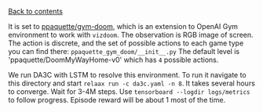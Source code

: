 [Back to contents](../README.md#contents)

It is set to [ppaquette/gym-doom](https://github.com/ppaquette/gym-doom),
which is an extension to OpenAI Gym environment to work with `vizdoom`.
The observation is RGB image of screen. The action is discrete, and
the set of possible actions to each game type you can find there: `ppaquette_gym_doom/__init__.py`
The default level is 'ppaquette/DoomMyWayHome-v0' which has `4` possible actions.

We run DA3C with LSTM to resolve this environment.
To run it navigate to this directory and start `relaax run -c da3c.yaml -n 8`.
It takes several hours to converge. Wait for 3-4M steps.
Use `tensorboard --logdir logs/metrics` to follow progress.
Episode reward will be about 1 most of the time.
